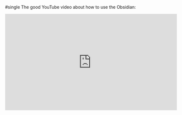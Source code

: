 #single 
The good YouTube video about how to use the Obsidian:

<iframe width="560" height="315" src="https://www.youtube.com/embed/PiS3pRRj994" title="YouTube video player" frameborder="0" allow="accelerometer; autoplay; clipboard-write; encrypted-media; gyroscope; picture-in-picture" allowfullscreen></iframe>